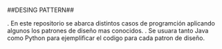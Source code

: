 ##DESING PATTERN##

. En este repositorio se abarca distintos casos de programción aplicando algunos 
  los patrones de diseño mas conocidos.
. Se usuara tanto Java como Python para ejemplificar el codigo para cada patron de diseño.
